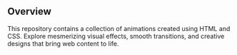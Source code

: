 
## Overview

This repository contains a collection of animations created using HTML and CSS. Explore mesmerizing visual effects, smooth transitions, and creative designs that bring web content to life.
